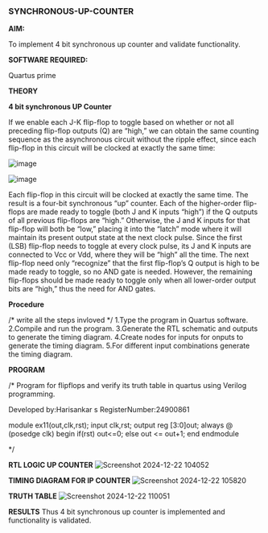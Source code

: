 ### SYNCHRONOUS-UP-COUNTER

**AIM:**

To implement 4 bit synchronous up counter and validate functionality.

**SOFTWARE REQUIRED:**

Quartus prime

**THEORY**

**4 bit synchronous UP Counter**

If we enable each J-K flip-flop to toggle based on whether or not all preceding flip-flop outputs (Q) are “high,” we can obtain the same counting sequence as the asynchronous circuit without the ripple effect, since each flip-flop in this circuit will be clocked at exactly the same time:

![image](https://github.com/naavaneetha/SYNCHRONOUS-UP-COUNTER/assets/154305477/d5db3fa0-e413-404c-b80e-b2f39d82e7e8)


![image](https://github.com/naavaneetha/SYNCHRONOUS-UP-COUNTER/assets/154305477/52cb61eb-d04b-442d-810c-31185a68410b)

Each flip-flop in this circuit will be clocked at exactly the same time.
The result is a four-bit synchronous “up” counter. Each of the higher-order flip-flops are made ready to toggle (both J and K inputs “high”) if the Q outputs of all previous flip-flops are “high.”
Otherwise, the J and K inputs for that flip-flop will both be “low,” placing it into the “latch” mode where it will maintain its present output state at the next clock pulse.
Since the first (LSB) flip-flop needs to toggle at every clock pulse, its J and K inputs are connected to Vcc or Vdd, where they will be “high” all the time.
The next flip-flop need only “recognize” that the first flip-flop’s Q output is high to be made ready to toggle, so no AND gate is needed.
However, the remaining flip-flops should be made ready to toggle only when all lower-order output bits are “high,” thus the need for AND gates.

**Procedure**

/* write all the steps invloved */
1.Type the program in Quartus software.
2.Compile and run the program.
3.Generate the RTL schematic and outputs to generate the timing diagram.
4.Create nodes for inputs for onputs to generate the timing diagram.
5.For different input combinations generate the timing diagram.

**PROGRAM**

/* Program for flipflops and verify its truth table in quartus using Verilog programming. 

Developed by:Harisankar s
RegisterNumber:24900861

module ex11(out,clk,rst);
input clk,rst;
output reg [3:0]out;
always @ (posedge clk)
begin
   if(rst)
     out<=0;
   else 
     out <= out+1;
end
endmodule

*/

**RTL LOGIC UP COUNTER**
![Screenshot 2024-12-22 104052](https://github.com/user-attachments/assets/7655f722-3210-49e0-85bf-f39321b0f8ec)



**TIMING DIAGRAM FOR IP COUNTER**
![Screenshot 2024-12-22 105820](https://github.com/user-attachments/assets/e96054c4-a236-47e3-833e-3bf7e191a81a)


**TRUTH TABLE**
![Screenshot 2024-12-22 110051](https://github.com/user-attachments/assets/096c80bc-1d55-42d2-8747-c3016297bb8c)


**RESULTS**
Thus 4 bit synchronous up counter is implemented and functionality is validated.
